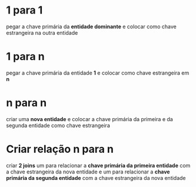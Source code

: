 # 1 para 1

pegar a chave primária da **entidade dominante** e colocar como chave estrangeira na outra entidade

# 1 para n

pegar a chave primária da entidade **1** e colocar como chave estrangeira em **n**

# n para n

criar uma **nova entidade** e colocar a chave primária da primeira e da segunda entidade como chave estrangeira

# Criar relação n para n

criar **2 joins** um para relacionar a **chave primária da primeira entidade** com a chave estrangeira da nova entidade e um para relacionar a **chave primária da segunda entidade** com a chave estrangeira da nova entidade
